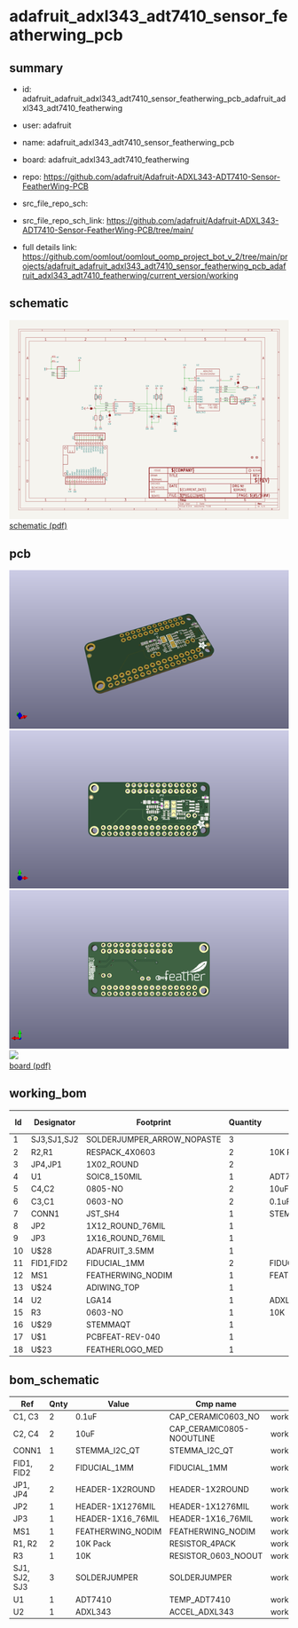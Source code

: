 # adafruit_adxl343_adt7410_sensor_featherwing_pcb
 
## summary 
* id: adafruit_adafruit_adxl343_adt7410_sensor_featherwing_pcb_adafruit_adxl343_adt7410_featherwing
* user: adafruit
* name: adafruit_adxl343_adt7410_sensor_featherwing_pcb
* board: adafruit_adxl343_adt7410_featherwing
* repo: https://github.com/adafruit/Adafruit-ADXL343-ADT7410-Sensor-FeatherWing-PCB



* src_file_repo_sch: 
* src_file_repo_sch_link: https://github.com/adafruit/Adafruit-ADXL343-ADT7410-Sensor-FeatherWing-PCB/tree/main/
* full details link: https://github.com/oomlout/oomlout_oomp_project_bot_v_2/tree/main/projects/adafruit_adafruit_adxl343_adt7410_sensor_featherwing_pcb_adafruit_adxl343_adt7410_featherwing/current_version/working  

## schematic  
![](working_schematic_600.png)  
[schematic (pdf)](working_schematic.pdf)  

## pcb  
![](working_3d_600.png) 
![](working_3d_front_600.png)  
![](working_3d_back_600.png)  
![](working_600.png)  
[board (pdf)](working.pdf)  

## working_bom
| Id | Designator | Footprint | Quantity | Designation | Supplier and ref |  | None | 
| --- | --- | --- | --- | --- | --- | --- | --- | 
| 1 | SJ3,SJ1,SJ2 | SOLDERJUMPER_ARROW_NOPASTE | 3 |  |  |  | [''] | 
| 2 | R2,R1 | RESPACK_4X0603 | 2 | 10K Pack |  |  | [''] | 
| 3 | JP4,JP1 | 1X02_ROUND | 2 |  |  |  | [''] | 
| 4 | U1 | SOIC8_150MIL | 1 | ADT7410 |  |  | [''] | 
| 5 | C4,C2 | 0805-NO | 2 | 10uF |  |  | [''] | 
| 6 | C3,C1 | 0603-NO | 2 | 0.1uF |  |  | [''] | 
| 7 | CONN1 | JST_SH4 | 1 | STEMMA_I2C_QT |  |  | [''] | 
| 8 | JP2 | 1X12_ROUND_76MIL | 1 |  |  |  | [''] | 
| 9 | JP3 | 1X16_ROUND_76MIL | 1 |  |  |  | [''] | 
| 10 | U$28 | ADAFRUIT_3.5MM | 1 |  |  |  | [''] | 
| 11 | FID1,FID2 | FIDUCIAL_1MM | 2 | FIDUCIAL_1MM |  |  | [''] | 
| 12 | MS1 | FEATHERWING_NODIM | 1 | FEATHERWING_NODIM |  |  | [''] | 
| 13 | U$24 | ADIWING_TOP | 1 |  |  |  | [''] | 
| 14 | U2 | LGA14 | 1 | ADXL343 |  |  | [''] | 
| 15 | R3 | 0603-NO | 1 | 10K |  |  | [''] | 
| 16 | U$29 | STEMMAQT | 1 |  |  |  | [''] | 
| 17 | U$1 | PCBFEAT-REV-040 | 1 |  |  |  | [''] | 
| 18 | U$23 | FEATHERLOGO_MED | 1 |  |  |  | [''] | 


## bom_schematic
| Ref | Qnty | Value | Cmp name | Footprint | Description | Vendor | DNP | 
| --- | --- | --- | --- | --- | --- | --- | --- | 
| C1, C3 | 2 | 0.1uF | CAP_CERAMIC0603_NO | working:0603-NO |  |  |  | 
| C2, C4 | 2 | 10uF | CAP_CERAMIC0805-NOOUTLINE | working:0805-NO |  |  |  | 
| CONN1 | 1 | STEMMA_I2C_QT | STEMMA_I2C_QT | working:JST_SH4 |  |  |  | 
| FID1, FID2 | 2 | FIDUCIAL_1MM | FIDUCIAL_1MM | working:FIDUCIAL_1MM |  |  |  | 
| JP1, JP4 | 2 | HEADER-1X2ROUND | HEADER-1X2ROUND | working:1X02_ROUND |  |  |  | 
| JP2 | 1 | HEADER-1X1276MIL | HEADER-1X1276MIL | working:1X12_ROUND_76MIL |  |  |  | 
| JP3 | 1 | HEADER-1X16_76MIL | HEADER-1X16_76MIL | working:1X16_ROUND_76MIL |  |  |  | 
| MS1 | 1 | FEATHERWING_NODIM | FEATHERWING_NODIM | working:FEATHERWING_NODIM |  |  |  | 
| R1, R2 | 2 | 10K Pack | RESISTOR_4PACK | working:RESPACK_4X0603 |  |  |  | 
| R3 | 1 | 10K | RESISTOR_0603_NOOUT | working:0603-NO |  |  |  | 
| SJ1, SJ2, SJ3 | 3 | SOLDERJUMPER | SOLDERJUMPER | working:SOLDERJUMPER_ARROW_NOPASTE |  |  |  | 
| U1 | 1 | ADT7410 | TEMP_ADT7410 | working:SOIC8_150MIL |  |  |  | 
| U2 | 1 | ADXL343 | ACCEL_ADXL343 | working:LGA14 |  |  |  | 



